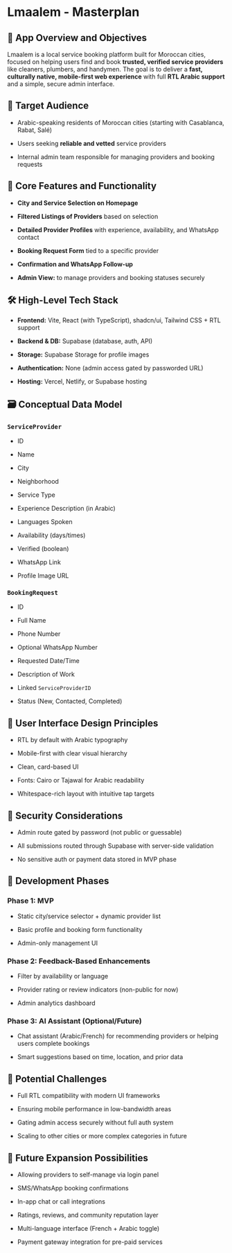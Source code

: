# **Lmaalem \- Masterplan**

## **🧭 App Overview and Objectives**

Lmaalem is a local service booking platform built for Moroccan cities, focused on helping users find and book **trusted, verified service providers** like cleaners, plumbers, and handymen. The goal is to deliver a **fast, culturally native, mobile-first web experience** with full **RTL Arabic support** and a simple, secure admin interface.

## **🎯 Target Audience**

* Arabic-speaking residents of Moroccan cities (starting with Casablanca, Rabat, Salé)

* Users seeking **reliable and vetted** service providers

* Internal admin team responsible for managing providers and booking requests

## **🧩 Core Features and Functionality**

* **City and Service Selection on Homepage**

* **Filtered Listings of Providers** based on selection

* **Detailed Provider Profiles** with experience, availability, and WhatsApp contact

* **Booking Request Form** tied to a specific provider

* **Confirmation and WhatsApp Follow-up**

* **Admin View:** to manage providers and booking statuses securely

## **🛠️ High-Level Tech Stack**

* **Frontend:** Vite, React (with TypeScript), shadcn/ui, Tailwind CSS \+ RTL support

* **Backend & DB:** Supabase (database, auth, API)

* **Storage:** Supabase Storage for profile images

* **Authentication:** None (admin access gated by passworded URL)

* **Hosting:** Vercel, Netlify, or Supabase hosting

## **🗃️ Conceptual Data Model**

### **`ServiceProvider`**

* ID

* Name

* City

* Neighborhood

* Service Type

* Experience Description (in Arabic)

* Languages Spoken

* Availability (days/times)

* Verified (boolean)

* WhatsApp Link

* Profile Image URL

### **`BookingRequest`**

* ID

* Full Name

* Phone Number

* Optional WhatsApp Number

* Requested Date/Time

* Description of Work

* Linked `ServiceProviderID`

* Status (New, Contacted, Completed)

## **🎨 User Interface Design Principles**

* RTL by default with Arabic typography

* Mobile-first with clear visual hierarchy

* Clean, card-based UI

* Fonts: Cairo or Tajawal for Arabic readability

* Whitespace-rich layout with intuitive tap targets

## **🔐 Security Considerations**

* Admin route gated by password (not public or guessable)

* All submissions routed through Supabase with server-side validation

* No sensitive auth or payment data stored in MVP phase

## **🚧 Development Phases**

### **Phase 1: MVP**

* Static city/service selector \+ dynamic provider list

* Basic profile and booking form functionality

* Admin-only management UI

### **Phase 2: Feedback-Based Enhancements**

* Filter by availability or language

* Provider rating or review indicators (non-public for now)

* Admin analytics dashboard

### **Phase 3: AI Assistant (Optional/Future)**

* Chat assistant (Arabic/French) for recommending providers or helping users complete bookings

* Smart suggestions based on time, location, and prior data

## **🧗 Potential Challenges**

* Full RTL compatibility with modern UI frameworks

* Ensuring mobile performance in low-bandwidth areas

* Gating admin access securely without full auth system

* Scaling to other cities or more complex categories in future

## **🚀 Future Expansion Possibilities**

* Allowing providers to self-manage via login panel

* SMS/WhatsApp booking confirmations

* In-app chat or call integrations

* Ratings, reviews, and community reputation layer

* Multi-language interface (French \+ Arabic toggle)

* Payment gateway integration for pre-paid services

